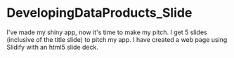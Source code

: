 # DevelopingDataProducts_Slide
I've made my shiny app, now it's time to make my pitch. I get 5 slides (inclusive of the title slide) to pitch my app. 
I have created a web page using Slidify with an html5 slide deck.
